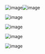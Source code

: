 ![image](https://github.com/user-attachments/assets/b716f360-ed38-4ade-a175-4c824db84b1e)![image](https://github.com/user-attachments/assets/d129d795-974b-4f62-a0ba-20cfb7abf516)

![image](https://github.com/user-attachments/assets/38baeac1-e117-4ffd-a0c0-1d8fc56dc60a)

![image](https://github.com/user-attachments/assets/463c5f30-d7bd-4f3d-b57e-099624e7ff47)

![image](https://github.com/user-attachments/assets/2ee820b6-ba66-4de6-a442-77250f92177b)

![image](https://github.com/user-attachments/assets/a990dc36-09ae-4311-b634-4f93e8ab46a2)

